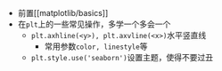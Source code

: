 - 前置[[matplotlib/basics]]
- 在`plt`上的一些常见操作，多学一个多会一个
  - `plt.axhline(<y>), plt.axvline(<x>)`水平竖直线
    - 常用参数`color, linestyle`等
  - `plt.style.use('seaborn')`设置主题，使得不要过丑